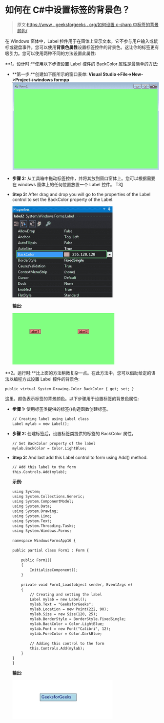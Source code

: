 # 如何在 C#中设置标签的背景色？

> 原文:[https://www . geeksforgeeks . org/如何设置 c-sharp 中标签的背景颜色/](https://www.geeksforgeeks.org/how-to-set-the-background-color-of-the-label-in-c-sharp/)

在 Windows 窗体中，Label 控件用于在窗体上显示文本，它不参与用户输入或鼠标或键盘事件。您可以使用**背景色属性**设置标签控件的背景色。这让你的标签更有吸引力。您可以使用两种不同的方法设置此属性:

**1。设计时:**使用以下步骤设置 Label 控件的 BackColor 属性是最简单的方法:

*   **第一步:**创建如下图所示的窗口表单:
    **Visual Studio->File->New->Project->windows formpp**
    ![](img/f1d477c51402b2df11d7ed28eee617fe.png)
*   **步骤 2:** 从工具箱中拖动标签控件，并将其放到窗口窗体上。您可以根据需要在 windows 窗体上的任何位置放置一个 Label 控件。
    T3】
*   **Step 3:** After drag and drop you will go to the properties of the Label control to set the BackColor property of the Label.

    ![](img/aa3df4f533f0deffd8ab04ff2c4eb071.png)

    **输出:**

    ![](img/f715c054e646b5294203d03248bd630d.png)

**2。运行时:**比上面的方法稍微复杂一点。在此方法中，您可以借助给定的语法以编程方式设置 Label 控件的背景色:

```
public virtual System.Drawing.Color BackColor { get; set; }
```

这里，颜色表示标签的背景颜色。以下步骤用于设置标签的背景色属性:

*   **步骤 1:** 使用标签类提供的标签()构造函数创建标签。

    ```
    // Creating label using Label class
    Label mylab = new Label();

    ```

*   **步骤 2:** 创建标签后，设置标签类提供的标签的 BackColor 属性。

    ```
    // Set BackColor property of the label
    mylab.BackColor = Color.LightBlue;

    ```

*   **Step 3:** And last add this Label control to form using Add() method.

    ```
    // Add this label to the form
    this.Controls.Add(mylab);

    ```

    **示例:**

    ```
    using System;
    using System.Collections.Generic;
    using System.ComponentModel;
    using System.Data;
    using System.Drawing;
    using System.Linq;
    using System.Text;
    using System.Threading.Tasks;
    using System.Windows.Forms;

    namespace WindowsFormsApp16 {

    public partial class Form1 : Form {

        public Form1()
        {
            InitializeComponent();
        }

        private void Form1_Load(object sender, EventArgs e)
        {
            // Creating and setting the label
            Label mylab = new Label();
            mylab.Text = "GeeksforGeeks";
            mylab.Location = new Point(222, 90);
            mylab.Size = new Size(120, 25);
            mylab.BorderStyle = BorderStyle.FixedSingle;
            mylab.BackColor = Color.LightBlue;
            mylab.Font = new Font("Calibri", 12);
            mylab.ForeColor = Color.DarkBlue;

            // Adding this control to the form
            this.Controls.Add(mylab);
        }
    }
    }
    ```

    **输出:**

    ![](img/41f6ef583670e07da45a137b19960f3c.png)